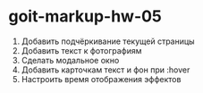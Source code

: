 # goit-markup-hw-05

1. Добавить подчёркивание текущей страницы
2. Добавить текст к фотографиям
3. Сделать модальное окно
4. Добавить карточкам текст и фон при :hover
5. Настроить время отображения эффектов
